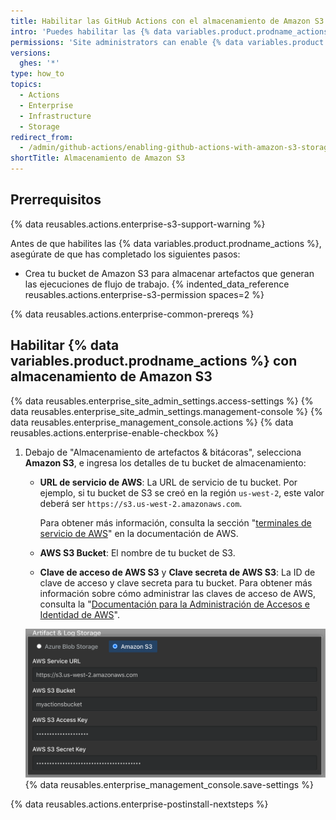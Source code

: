 ```yaml
---
title: Habilitar las GitHub Actions con el almacenamiento de Amazon S3
intro: 'Puedes habilitar las {% data variables.product.prodname_actions %} en {% data variables.product.prodname_ghe_server %} y utilizar el almacenamiento de Amazon S3 para almacenar artefactos qeu generan las ejecuciones de flujos de trabajo.'
permissions: 'Site administrators can enable {% data variables.product.prodname_actions %} and configure enterprise settings.'
versions:
  ghes: '*'
type: how_to
topics:
  - Actions
  - Enterprise
  - Infrastructure
  - Storage
redirect_from:
  - /admin/github-actions/enabling-github-actions-with-amazon-s3-storage
shortTitle: Almacenamiento de Amazon S3
---
```


## Prerrequisitos

{% data reusables.actions.enterprise-s3-support-warning %}

Antes de que habilites las {% data variables.product.prodname_actions %}, asegúrate de que has completado los siguientes pasos:

* Crea tu bucket de Amazon S3 para almacenar artefactos que generan las ejecuciones de flujo de trabajo. {% indented_data_reference reusables.actions.enterprise-s3-permission spaces=2 %}

{% data reusables.actions.enterprise-common-prereqs %}

## Habilitar {% data variables.product.prodname_actions %} con almacenamiento de Amazon S3

{% data reusables.enterprise_site_admin_settings.access-settings %}
{% data reusables.enterprise_site_admin_settings.management-console %}
{% data reusables.enterprise_management_console.actions %}
{% data reusables.actions.enterprise-enable-checkbox %}
1. Debajo de "Almacenamiento de artefactos & bitácoras", selecciona **Amazon S3**, e ingresa los detalles de tu bucket de almacenamiento:

   * **URL de servicio de AWS**: La URL de servicio de tu bucket. Por ejemplo, si tu bucket de S3 se creó en la región `us-west-2`, este valor deberá ser `https://s3.us-west-2.amazonaws.com`.

     Para obtener más información, consulta la sección "[terminales de servicio de AWS](https://docs.aws.amazon.com/general/latest/gr/rande.html)" en la documentación de AWS.
   * **AWS S3 Bucket**: El nombre de tu bucket de S3.
   * **Clave de acceso de AWS S3** y **Clave secreta de AWS S3**: La ID de clave de acceso y clave secreta para tu bucket. Para obtener más información sobre cómo administrar las claves de acceso de AWS, consulta la "[Documentación para la Administración de Accesos e Identidad de AWS](https://docs.aws.amazon.com/iam/index.html)".

   ![Botón radial para seleccionar el almacenamiento de Amazon S3 y los campos para la configuración de S3](/assets/images/enterprise/management-console/actions-aws-s3-storage.png)
{% data reusables.enterprise_management_console.save-settings %}

{% data reusables.actions.enterprise-postinstall-nextsteps %}
